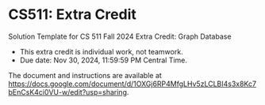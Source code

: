 # CS511: Extra Credit
Solution Template for CS 511 Fall 2024 Extra Credit: Graph Database

* This extra credit is individual work, not teamwork.
* Due date: Nov 30, 2024, 11:59:59 PM Central Time.

The document and instructions are available at<br>
https://docs.google.com/document/d/1OXGj6RP4MfgLHv5zLCLBI4s3x8Kc7bEnCsK4ci0VU-w/edit?usp=sharing.

